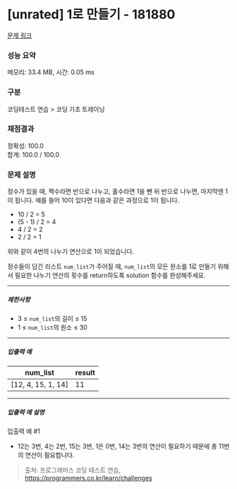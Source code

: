 # [unrated] 1로 만들기 - 181880 

[문제 링크](https://school.programmers.co.kr/learn/courses/30/lessons/181880) 

### 성능 요약

메모리: 33.4 MB, 시간: 0.05 ms

### 구분

코딩테스트 연습 > 코딩 기초 트레이닝

### 채점결과

정확성: 100.0<br/>합계: 100.0 / 100.0

### 문제 설명

<p>정수가 있을 때, 짝수라면 반으로 나누고, 홀수라면 1을 뺀 뒤 반으로 나누면, 마지막엔 1이 됩니다. 예를 들어 10이 있다면 다음과 같은 과정으로 1이 됩니다.</p>

<ul>
<li>10 / 2 = 5</li>
<li>(5 - 1) / 2 = 4</li>
<li>4 / 2 = 2</li>
<li>2 / 2 = 1</li>
</ul>

<p>위와 같이 4번의 나누기 연산으로 1이 되었습니다. </p>

<p>정수들이 담긴 리스트 <code>num_list</code>가 주어질 때, <code>num_list</code>의 모든 원소를 1로 만들기 위해서 필요한 나누기 연산의 횟수를 return하도록 solution 함수를 완성해주세요.</p>

<hr>

<h5>제한사항</h5>

<ul>
<li>3 ≤ <code>num_list</code>의 길이 ≤ 15</li>
<li>1 ≤ <code>num_list</code>의 원소 ≤ 30</li>
</ul>

<hr>

<h5>입출력 예</h5>
<table class="table">
        <thead><tr>
<th>num_list</th>
<th>result</th>
</tr>
</thead>
        <tbody><tr>
<td>[12, 4, 15, 1, 14]</td>
<td>11</td>
</tr>
</tbody>
      </table>
<hr>

<h5>입출력 예 설명</h5>

<p>입출력 예 #1</p>

<ul>
<li>12는 3번, 4는 2번, 15는 3번, 1은 0번, 14는 3번의 연산이 필요하기 때문에 총 11번의 연산이 필요합니다.</li>
</ul>


> 출처: 프로그래머스 코딩 테스트 연습, https://programmers.co.kr/learn/challenges